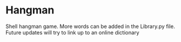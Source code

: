 # Hangman
Shell hangman game. More words can be added in the Library.py file.
Future updates will try to link up to an online dictionary
